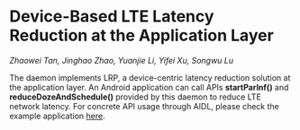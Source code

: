 # Device-Based LTE Latency Reduction at the Application Layer
*Zhaowei Tan, Jinghao Zhao, Yuanjie Li, Yifei Xu, Songwu Lu*


The daemon implements LRP, a device-centric latency reduction solution at the application layer. An Android application can call APIs **startParInf()** and **reduceDozeAndSchedule()** provided by this daemon to reduce LTE network latency.  For concrete API usage through AIDL, please check the example application [here](https://github.com/project-lrp/LRP-Example-App).
